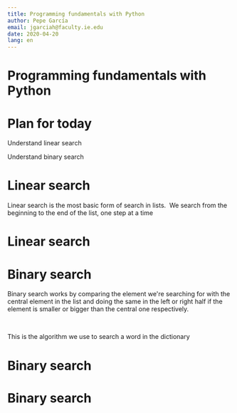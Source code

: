 ```yaml
---
title: Programming fundamentals with Python
author: Pepe García
email: jgarciah@faculty.ie.edu
date: 2020-04-20
lang: en
---
```


Programming fundamentals with Python
====================================


Plan for today
==============

Understand linear search

Understand binary search

Linear search
=============

Linear search is the most basic form of search in lists.  We search from
the beginning to the end of the list, one step at a time  

Linear search
=============

Binary search
=============

Binary search works by comparing the element we\'re searching for with
the central element in the list and doing the same in the left or right
half if the element is smaller or bigger than the central one
respectively.

 

This is the algorithm we use to search a word in the dictionary

Binary search
=============


Binary search
=============
